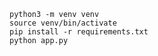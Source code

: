 ```commandline
python3 -m venv venv
source venv/bin/activate
pip install -r requirements.txt
python app.py
```
